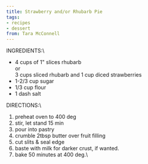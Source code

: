 ```yaml
---
title: Strawberry and/or Rhubarb Pie
tags:
- recipes
- dessert
from: Tara McConnell
---
```

INGREDIENTS:\

-   4 cups of 1\" slices rhubarb\
    or\
    3 cups sliced rhubarb and 1 cup diced strawberries
-   1-2/3 cup sugar
-   1/3 cup flour
-   1 dash salt

DIRECTIONS:\

1.  preheat oven to 400 deg
2.  stir, let stand 15 min
3.  pour into pastry
4.  crumble 2tbsp butter over fruit filling
5.  cut slits & seal edge
6.  baste with milk for darker crust, if wanted.
7.  bake 50 minutes at 400 deg.\
